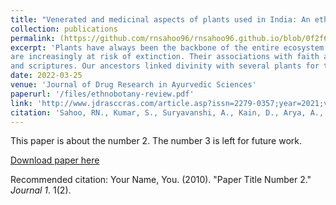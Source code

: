```yaml
---
title: "Venerated and medicinal aspects of plants used in India: An ethnobotanical review"
collection: publications
permalink: (https://github.com/rnsahoo96/rnsahoo96.github.io/blob/0f2f6a573c46e1977323d95d8f0c70be20b15af3/files/ethnobotany-review.pdf)
excerpt: 'Plants have always been the backbone of the entire ecosystem of life. Humans depend upon plants not only for fulfilling their basic needs but also for spiritual activities. Their significance has been attributed to their social importance. However, with modernization, these very traditional cultures and practices
are increasingly at risk of extinction. Their associations with faith and religious practices have always been a boon for the conservation of plants and the entire ecosystem depends on it. India is a nation of rich cultural heritage, since ages, it has always emphasized the significance of plants in sacred texts
and scriptures. Our ancestors linked divinity with several plants for their conservation and categorized them as sacred plants because of their miraculous medicinal properties. This situation reflects that though the knowledge of the medicinal value of the plants has vanished, it is still practiced in their religious culture. The study attempts to analyze both the religious and medicinal aspects of 21 plants on the basis of their analogous use across the subcontinent with respect to religions and shared beliefs which got incorporated in our culture because of their diverse benefits, making a divine way for the protection of nature and culture. This study shall stress the importance of ethnobotany and help in the constitution of realistic conservation strategies aiding sustainable development. The enlisted medicinal plants reveal ancient practices that have been scientifically accurate in terms of health and holistic lifestyle, promoting the sustainable use of plants for the betterment of the environment.'
date: 2022-03-25
venue: 'Journal of Drug Research in Ayurvedic Sciences'
paperurl: '/files/ethnobotany-review.pdf'
link: 'http://www.jdrasccras.com/article.asp?issn=2279-0357;year=2021;volume=6;issue=3;spage=128;epage=140;aulast=Sahoo'
citation: 'Sahoo, RN., Kumar, S., Suryavanshi, A., Kain, D., Arya, A., Chaudhry, B. Venerated and medicinal aspects of plants used in India: An ethnobotanical review. J Drug Res Ayurvedic Sci 2021;6:128-40. DOI: 10.4103/jdras.jdras_15_21'
---
```

This paper is about the number 2. The number 3 is left for future work.

[Download paper here](http://academicpages.github.io/files/paper2.pdf)

Recommended citation: Your Name, You. (2010). "Paper Title Number 2." <i>Journal 1</i>. 1(2).
